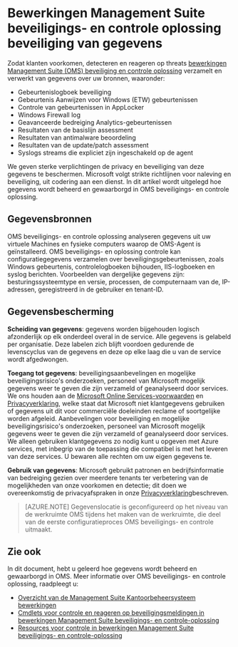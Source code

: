 <properties
   pageTitle="Bewerkingen Management Suite beveiligings- en controle oplossing gegevensbeveiliging | Microsoft Azure"
   description="In dit document wordt uitgelegd hoe gegevens wordt beheerd en gewaarborgd in bewerkingen Management Suite beveiligings- en controle oplossing."
   services="operations-management-suite"
   documentationCenter="na"
   authors="YuriDio"
   manager="swadhwa"
   editor=""/>

<tags
   ms.service="operations-management-suite"
   ms.devlang="na"
   ms.topic="hero-article"
   ms.tgt_pltfrm="na"
   ms.workload="na"
   ms.date="08/15/2016"
   ms.author="yurid"/>

# <a name="operations-management-suite-security-and-audit-solution-data-security"></a>Bewerkingen Management Suite beveiligings- en controle oplossing beveiliging van gegevens

Zodat klanten voorkomen, detecteren en reageren op threats [bewerkingen Management Suite (OMS) beveiliging en controle oplossing](operations-management-suite-overview.md) verzamelt en verwerkt van gegevens over uw bronnen, waaronder:

- Gebeurtenislogboek beveiliging
- Gebeurtenis Aanwijzen voor Windows (ETW) gebeurtenissen
- Controle van gebeurtenissen in AppLocker
- Windows Firewall log
- Geavanceerde bedreiging Analytics-gebeurtenissen
- Resultaten van de basislijn assessment
- Resultaten van antimalware beoordeling
- Resultaten van de update/patch assessment
- Syslogs streams die expliciet zijn ingeschakeld op de agent

We geven sterke verplichtingen de privacy en beveiliging van deze gegevens te beschermen. Microsoft volgt strikte richtlijnen voor naleving en beveiliging, uit codering aan een dienst.
In dit artikel wordt uitgelegd hoe gegevens wordt beheerd en gewaarborgd in OMS beveiligings- en controle oplossing.

## <a name="data-sources"></a>Gegevensbronnen

OMS beveiligings- en controle oplossing analyseren gegevens uit uw virtuele Machines en fysieke computers waarop de OMS-Agent is geïnstalleerd. OMS beveiligings- en oplossing controle kan configuratiegegevens verzamelen over beveiligingsgebeurtenissen, zoals Windows gebeurtenis, controlelogboeken bijhouden, IIS-logboeken en syslog berichten. Voorbeelden van dergelijke gegevens zijn: besturingssysteemtype en versie, processen, de computernaam van de, IP-adressen, geregistreerd in de gebruiker en tenant-ID.  

## <a name="data-protection"></a>Gegevensbescherming

**Scheiding van gegevens**: gegevens worden bijgehouden logisch afzonderlijk op elk onderdeel overal in de service. Alle gegevens is gelabeld per organisatie. Deze labelen zich blijft voordoen gedurende de levenscyclus van de gegevens en deze op elke laag die u van de service wordt afgedwongen. 

**Toegang tot gegevens**: beveiligingsaanbevelingen en mogelijke beveiligingsrisico's onderzoeken, personeel van Microsoft mogelijk gegevens weer te geven die zijn verzameld of geanalyseerd door services. We ons houden aan de [Microsoft Online Services-voorwaarden](http://www.microsoftvolumelicensing.com/DocumentSearch.aspx?Mode=3&DocumentTypeId=31) en [Privacyverklaring](https://www.microsoft.com/privacystatement/en-us/OnlineServices/Default.aspx), welke staat dat Microsoft niet klantgegevens gebruiken of gegevens uit dit voor commerciële doeleinden reclame of soortgelijke worden afgeleid. Aanbevelingen voor beveiliging en mogelijke beveiligingsrisico's onderzoeken, personeel van Microsoft mogelijk gegevens weer te geven die zijn verzameld of geanalyseerd door services. We alleen gebruiken klantgegevens zo nodig kunt u opgeven met Azure services, met inbegrip van de toepassing die compatibel is met het leveren van deze services. U bewaren alle rechten om uw eigen gegevens te.

**Gebruik van gegevens**: Microsoft gebruikt patronen en bedrijfsinformatie van bedreiging gezien over meerdere tenants ter verbetering van de mogelijkheden van onze voorkomen en detectie; dit doen we overeenkomstig de privacyafspraken in onze [Privacyverklaring](https://www.microsoft.com/privacystatement/en-us/OnlineServices/Default.aspx)beschreven.

> [AZURE.NOTE] Gegevenslocatie is geconfigureerd op het niveau van de werkruimte OMS tijdens het maken van de werkruimte, die deel van de eerste configuratieproces OMS beveiligings- en controle uitmaakt.

## <a name="see-also"></a>Zie ook

In dit document, hebt u geleerd hoe gegevens wordt beheerd en gewaarborgd in OMS. Meer informatie over OMS beveiligings- en controle oplossing, raadpleegt u:

- [Overzicht van de Management Suite Kantoorbeheersysteem bewerkingen](operations-management-suite-overview.md)
- [Cmdlets voor controle en reageren op beveiligingsmeldingen in bewerkingen Management Suite beveiligings- en controle-oplossing](oms-security-responding-alerts.md)
- [Resources voor controle in bewerkingen Management Suite beveiligings- en controle-oplossing](oms-security-monitoring-resources.md)

